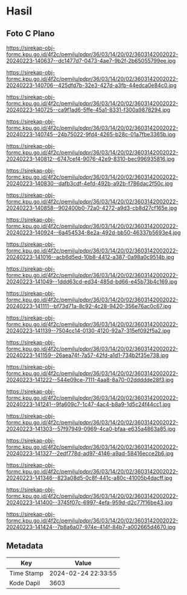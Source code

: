 # Hasil

## Foto C Plano

https://sirekap-obj-formc.kpu.go.id/4f2c/pemilu/pdpr/36/03/14/20/02/3603142002022-20240223-140637--dc1477d7-0473-4ae7-9b2f-2b65055799ee.jpg

https://sirekap-obj-formc.kpu.go.id/4f2c/pemilu/pdpr/36/03/14/20/02/3603142002022-20240223-140706--425dfd7b-32e3-427d-a3fb-44edca0e84c0.jpg

https://sirekap-obj-formc.kpu.go.id/4f2c/pemilu/pdpr/36/03/14/20/02/3603142002022-20240223-140725--ca9f1ad6-5ffe-45a1-8331-f300a9878294.jpg

https://sirekap-obj-formc.kpu.go.id/4f2c/pemilu/pdpr/36/03/14/20/02/3603142002022-20240223-140745--24b75022-9fd4-4265-b28c-01a7fbe3365b.jpg

https://sirekap-obj-formc.kpu.go.id/4f2c/pemilu/pdpr/36/03/14/20/02/3603142002022-20240223-140812--6747cef4-9076-42e9-8310-bec996935816.jpg

https://sirekap-obj-formc.kpu.go.id/4f2c/pemilu/pdpr/36/03/14/20/02/3603142002022-20240223-140830--dafb3cdf-4efd-492b-a92b-f786dac2f50c.jpg

https://sirekap-obj-formc.kpu.go.id/4f2c/pemilu/pdpr/36/03/14/20/02/3603142002022-20240223-140858--902400b0-72a0-4272-a9d3-cb8d27cf165e.jpg

https://sirekap-obj-formc.kpu.go.id/4f2c/pemilu/pdpr/36/03/14/20/02/3603142002022-20240223-140924--6a454534-8e2a-492d-bb50-46337b5693e4.jpg

https://sirekap-obj-formc.kpu.go.id/4f2c/pemilu/pdpr/36/03/14/20/02/3603142002022-20240223-141016--acb6d5ed-10b8-4412-a387-0a98a0c9514b.jpg

https://sirekap-obj-formc.kpu.go.id/4f2c/pemilu/pdpr/36/03/14/20/02/3603142002022-20240223-141049--1ddd63cd-ed34-485d-bd66-e45b73b4c169.jpg

https://sirekap-obj-formc.kpu.go.id/4f2c/pemilu/pdpr/36/03/14/20/02/3603142002022-20240223-141111--bf73d71a-8c92-4c28-9420-356e76ac0c67.jpg

https://sirekap-obj-formc.kpu.go.id/4f2c/pemilu/pdpr/36/03/14/20/02/3603142002022-20240223-141139--7504cc14-0130-4120-92a7-315ef092f5a2.jpg

https://sirekap-obj-formc.kpu.go.id/4f2c/pemilu/pdpr/36/03/14/20/02/3603142002022-20240223-141159--26aea74f-7a57-42fd-a1d1-734b2f35e738.jpg

https://sirekap-obj-formc.kpu.go.id/4f2c/pemilu/pdpr/36/03/14/20/02/3603142002022-20240223-141222--544e09ce-7111-4aa8-8a70-02ddddde28f3.jpg

https://sirekap-obj-formc.kpu.go.id/4f2c/pemilu/pdpr/36/03/14/20/02/3603142002022-20240223-141241--9fa609c7-1c47-4ac4-b8a9-1d5c24f44cc1.jpg

https://sirekap-obj-formc.kpu.go.id/4f2c/pemilu/pdpr/36/03/14/20/02/3603142002022-20240223-141303--57f97949-0969-4ca0-bfaa-e635a4863a85.jpg

https://sirekap-obj-formc.kpu.go.id/4f2c/pemilu/pdpr/36/03/14/20/02/3603142002022-20240223-141327--2edf778d-ad97-4146-a9ad-58416ecce2b6.jpg

https://sirekap-obj-formc.kpu.go.id/4f2c/pemilu/pdpr/36/03/14/20/02/3603142002022-20240223-141346--823a08d5-0c8f-441c-a80c-41005b4dacff.jpg

https://sirekap-obj-formc.kpu.go.id/4f2c/pemilu/pdpr/36/03/14/20/02/3603142002022-20240223-141400--3745f07c-6997-4efa-959d-d2c77f16be43.jpg

https://sirekap-obj-formc.kpu.go.id/4f2c/pemilu/pdpr/36/03/14/20/02/3603142002022-20240223-141424--7b8a6a07-974e-414f-84b7-a002665d4670.jpg


## Metadata

| Key        | Value               |
| ---------- | ------------------- |
| Time Stamp | 2024-02-24 22:33:55 |
| Kode Dapil | 3603                |




